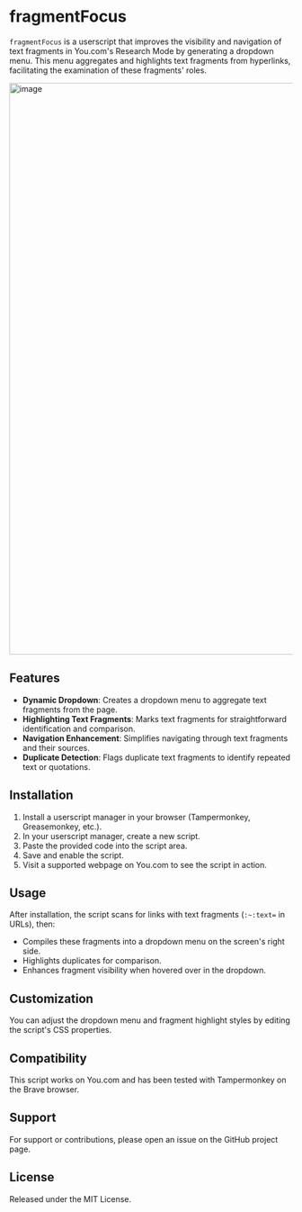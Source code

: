# fragmentFocus

`fragmentFocus` is a userscript that improves the visibility and navigation of text fragments in You.com's Research Mode by generating a dropdown menu. This menu aggregates and highlights text fragments from hyperlinks, facilitating the examination of these fragments' roles.

<img width="1016" alt="image" src="https://github.com/danielsgriffin/fragmentFocus/assets/6070690/77f5d87f-599f-4d7d-98d7-ae1923d3579e">

## Features

- **Dynamic Dropdown**: Creates a dropdown menu to aggregate text fragments from the page.
- **Highlighting Text Fragments**: Marks text fragments for straightforward identification and comparison.
- **Navigation Enhancement**: Simplifies navigating through text fragments and their sources.
- **Duplicate Detection**: Flags duplicate text fragments to identify repeated text or quotations.

## Installation

1. Install a userscript manager in your browser (Tampermonkey, Greasemonkey, etc.).
2. In your userscript manager, create a new script.
3. Paste the provided code into the script area.
4. Save and enable the script.
5. Visit a supported webpage on You.com to see the script in action.

## Usage

After installation, the script scans for links with text fragments (`:~:text=` in URLs), then:

- Compiles these fragments into a dropdown menu on the screen's right side.
- Highlights duplicates for comparison.
- Enhances fragment visibility when hovered over in the dropdown.

## Customization

You can adjust the dropdown menu and fragment highlight styles by editing the script's CSS properties.

## Compatibility

This script works on You.com and has been tested with Tampermonkey on the Brave browser.

## Support

For support or contributions, please open an issue on the GitHub project page.

## License

Released under the MIT License.
